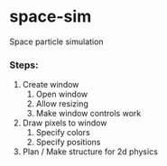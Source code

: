 # space-sim
Space particle simulation

### Steps:
1. Create window
   1. Open window
   2. Allow resizing
   3. Make window controls work
2. Draw pixels to window
   1. Specify colors
   2. Specify positions
3. Plan / Make structure for 2d physics